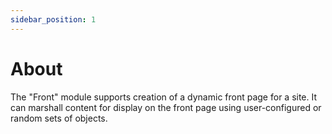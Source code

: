 ```yaml
---
sidebar_position: 1
---
```


# About

The "Front" module supports creation of a dynamic front page for a site. It can marshall content for display
on the front page using user-configured or random sets of objects.